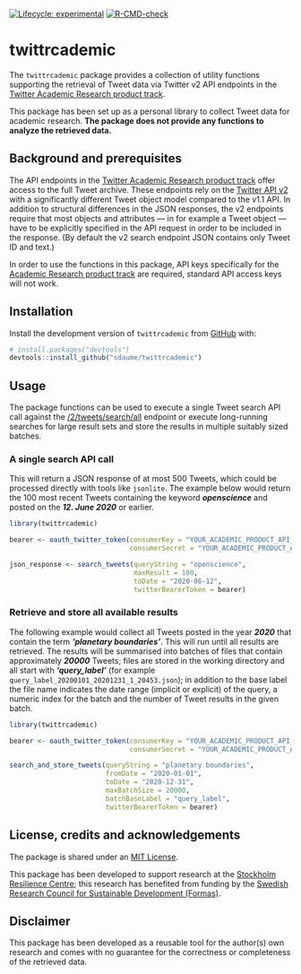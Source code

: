 
<!-- README.md is generated from README.Rmd. Please edit that file -->

<!-- badges: start -->

[![Lifecycle:
experimental](https://img.shields.io/badge/lifecycle-experimental-orange.svg)](https://lifecycle.r-lib.org/articles/stages.html#experimental)
[![R-CMD-check](https://github.com/sdaume/twittrcademic/workflows/R-CMD-check/badge.svg)](https://github.com/sdaume/twittrcademic/actions)
<!-- badges: end -->

# twittrcademic

The `twittrcademic` package provides a collection of utility functions
supporting the retrieval of Tweet data via Twitter v2 API endpoints in
the [Twitter Academic Research product
track](https://developer.twitter.com/en/solutions/academic-research).

This package has been set up as a personal library to collect Tweet data
for academic research. **The package does not provide any functions to
analyze the retrieved data.**

## Background and prerequisites

The API endpoints in the [Twitter Academic Research product
track](https://developer.twitter.com/en/solutions/academic-research)
offer access to the full Tweet archive. These endpoints rely on the
[Twitter API
v2](https://developer.twitter.com/en/docs/twitter-api/early-access) with
a significantly different Tweet object model compared to the v1.1 API.
In addition to structural differences in the JSON responses, the v2
endpoints require that most objects and attributes — in for example a
Tweet object — have to be explicitly specified in the API request in
order to be included in the response. (By default the v2 search endpoint
JSON contains only Tweet ID and text.)

In order to use the functions in this package, API keys specifically for
the [Academic Research product
track](https://developer.twitter.com/en/solutions/academic-research) are
required, standard API access keys will not work.

## Installation

Install the development version of `twittrcademic` from
[GitHub](https://github.com/) with:

``` r
# install.packages("devtools")
devtools::install_github("sdaume/twittrcademic")
```

## Usage

The package functions can be used to execute a single Tweet search API
call against the
[/2/tweets/search/all](https://developer.twitter.com/en/docs/twitter-api/tweets/search/api-reference/get-tweets-search-all)
endpoint or execute long-running searches for large result sets and
store the results in multiple suitably sized batches.

### A single search API call

This will return a JSON response of at most 500 Tweets, which could be
processed directly with tools like `jsonlite`. The example below would
return the 100 most recent Tweets containing the keyword
***openscience*** and posted on the ***12. June 2020*** or earlier.

``` r
library(twittrcademic)

bearer <- oauth_twitter_token(consumerKey = "YOUR_ACADEMIC_PRODUCT_API_KEY",
                              consumerSecret = "YOUR_ACADEMIC_PRODUCT_API_SECRET")

json_response <- search_tweets(queryString = "openscience", 
                               maxResult = 100,  
                               toDate = "2020-06-12",
                               twitterBearerToken = bearer)
```

### Retrieve and store all available results

The following example would collect all Tweets posted in the year
***2020*** that contain the term ***‘planetary boundaries’***. This will
run until all results are retrieved. The results will be summarised into
batches of files that contain approximately ***20000*** Tweets; files
are stored in the working directory and all start with
***‘query\_label’*** (for example
`query_label_20200101_20201231_1_20453.json`); in addition to the base
label the file name indicates the date range (implicit or explicit) of
the query, a numeric index for the batch and the number of Tweet results
in the given batch.

``` r
library(twittrcademic)

bearer <- oauth_twitter_token(consumerKey = "YOUR_ACADEMIC_PRODUCT_API_KEY",
                              consumerSecret = "YOUR_ACADEMIC_PRODUCT_API_SECRET")

search_and_store_tweets(queryString = "planetary boundaries", 
                        fromDate = "2020-01-01", 
                        toDate = "2020-12-31",
                        maxBatchSize = 20000,
                        batchBaseLabel = "query_label",
                        twitterBearerToken = bearer)
```

## License, credits and acknowledgements

The package is shared under an [MIT License](LICENSE.md).

This package has been developed to support research at the [Stockholm
Resilience Centre](https://www.stockholmresilience.org); this research
has benefited from funding by the [Swedish Research Council for
Sustainable Development (Formas)](https://formas.se/).

## Disclaimer

This package has been developed as a reusable tool for the author(s) own
research and comes with no guarantee for the correctness or completeness
of the retrieved data.

